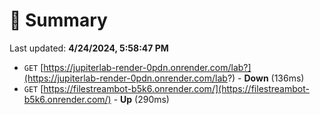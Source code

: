 # 📖 Summary
Last updated: **4/24/2024, 5:58:47 PM**

- `GET` [https://jupiterlab-render-0pdn.onrender.com/lab?](https://jupiterlab-render-0pdn.onrender.com/lab?) - **Down** (136ms)
- `GET` [https://filestreambot-b5k6.onrender.com/](https://filestreambot-b5k6.onrender.com/) - **Up** (290ms)
